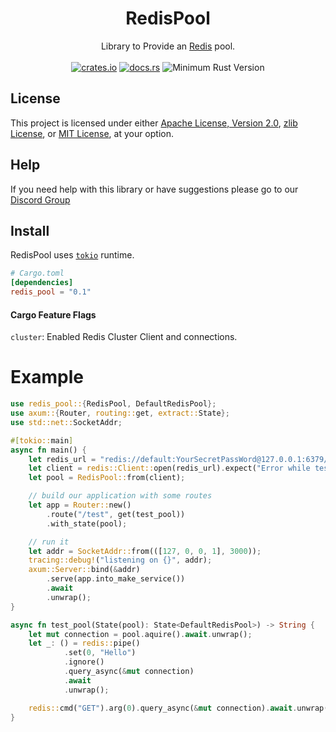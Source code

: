 <h1 align="center">
    RedisPool
</h1>
<div align="center">
    Library to Provide an <a href="https://github.com/redis-rs/redis-rs/tree/main">Redis</a> pool.
</div>
<br />
<div align="center">
    <a href="https://crates.io/crates/redis_pool"><img src="https://img.shields.io/crates/v/redis_pool?style=plastic" alt="crates.io"></a>
    <a href="https://docs.rs/redis_pool"><img src="https://docs.rs/redis_pool/badge.svg" alt="docs.rs"></a>
    <img src="https://img.shields.io/badge/min%20rust-1.60-green.svg" alt="Minimum Rust Version">
</div>

## License

This project is licensed under either [Apache License, Version 2.0](LICENSE-APACHE), [zlib License](LICENSE-ZLIB), or [MIT License](LICENSE-MIT), at your option.

## Help

If you need help with this library or have suggestions please go to our [Discord Group](https://discord.gg/gVXNDwpS3Z)

## Install

RedisPool uses [`tokio`] runtime.

[`tokio`]: https://github.com/tokio-rs/tokio

```toml
# Cargo.toml
[dependencies]
redis_pool = "0.1"
```

#### Cargo Feature Flags

`cluster`: Enabled Redis Cluster Client and connections.

# Example

```rust no_run
use redis_pool::{RedisPool, DefaultRedisPool};
use axum::{Router, routing::get, extract::State};
use std::net::SocketAddr;

#[tokio::main]
async fn main() {
    let redis_url = "redis://default:YourSecretPassWord@127.0.0.1:6379/0";
    let client = redis::Client::open(redis_url).expect("Error while testing the connection");
    let pool = RedisPool::from(client);

    // build our application with some routes
    let app = Router::new()
        .route("/test", get(test_pool))
        .with_state(pool);

    // run it
    let addr = SocketAddr::from(([127, 0, 0, 1], 3000));
    tracing::debug!("listening on {}", addr);
    axum::Server::bind(&addr)
        .serve(app.into_make_service())
        .await
        .unwrap();
}

async fn test_pool(State(pool): State<DefaultRedisPool>) -> String {
    let mut connection = pool.aquire().await.unwrap();
    let _: () = redis::pipe()
            .set(0, "Hello")
            .ignore()
            .query_async(&mut connection)
            .await
            .unwrap();

    redis::cmd("GET").arg(0).query_async(&mut connection).await.unwrap()
}
```
